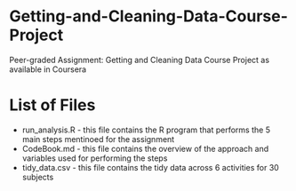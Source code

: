 # Getting-and-Cleaning-Data-Course-Project
Peer-graded Assignment: Getting and Cleaning Data Course Project as available in Coursera

# List of Files
* run_analysis.R  - this file contains the R program that performs the 5 main steps mentinoed for the assignment
* CodeBook.md     - this file contains the overview of the approach and variables used for performing the steps
* tidy_data.csv   - this file contains the tidy data across 6 activities for 30 subjects 
